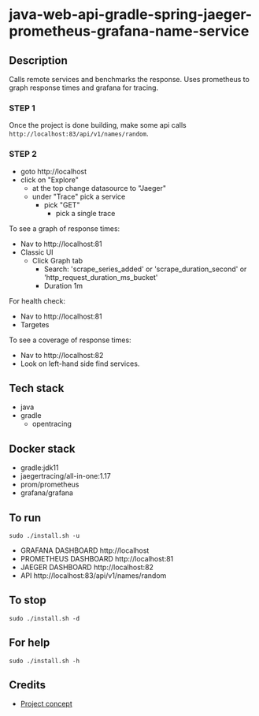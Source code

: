 # java-web-api-gradle-spring-jaeger-prometheus-grafana-name-service

## Description
Calls remote services and
benchmarks the response. Uses prometheus
to graph response times and grafana for
tracing.

### STEP 1
Once the project is done building, make
some api calls `http://localhost:83/api/v1/names/random`.

### STEP 2
- goto http://localhost
- click on "Explore"
  - at the top change datasource to "Jaeger"
  - under "Trace" pick a service
    - pick "GET"
      - pick a single trace

To see a graph of response times:
- Nav to http://localhost:81
- Classic UI
  - Click Graph tab
    - Search: 'scrape_series_added'
      or 'scrape_duration_second'
      or 'http_request_duration_ms_bucket'
    - Duration 1m

For health check:
- Nav to http://localhost:81
- Targetes

To see a coverage of response times:
- Nav to http://localhost:82
- Look on left-hand side find services.

## Tech stack
- java
- gradle
  - opentracing

## Docker stack
- gradle:jdk11
- jaegertracing/all-in-one:1.17
- prom/prometheus
- grafana/grafana

## To run
`sudo ./install.sh -u`
- GRAFANA DASHBOARD http://localhost
- PROMETHEUS DASHBOARD http://localhost:81
- JAEGER DASHBOARD http://localhost:82
- API http://localhost:83/api/v1/names/random

## To stop
`sudo ./install.sh -d`

## For help
`sudo ./install.sh -h`

## Credits
- [Project concept](https://github.com/himankbatra/opentracing-microservices-example)

